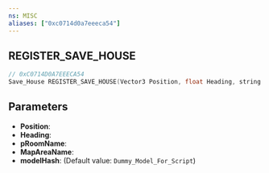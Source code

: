 ```yaml
---
ns: MISC
aliases: ["0xc0714d0a7eeeca54"]
---
```

## REGISTER_SAVE_HOUSE

```c
// 0xC0714D0A7EEECA54
Save_House REGISTER_SAVE_HOUSE(Vector3 Position, float Heading, string pRoomName, int MapAreaName, Hash modelHash);
```

## Parameters
* **Position**: 
* **Heading**: 
* **pRoomName**: 
* **MapAreaName**: 
* **modelHash**: (Default value: `Dummy_Model_For_Script`)
